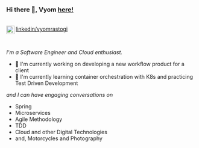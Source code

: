 ### Hi there 👋, Vyom [here!](https://vyomrastogi.github.io)

<br/><a href="https://www.linkedin.com/in/vyomrastogi/"><img align="left" alt="Vyom Rastogi" width="22px" src="https://cdn.jsdelivr.net/npm/simple-icons@v3/icons/linkedin.svg" />linkedin/vyomrastogi</a>

<br/>

_I'm a Software Engineer and Cloud enthusiast._

- 🔭 I'm currently working on developing a new workflow product for a client
- 🌱 I'm currently learning container orchestration with K8s and practicing Test Driven Development

 _and I can have engaging conversations on_
- Spring 
- Microservices 
- Agile Methodology 
- TDD 
- Cloud and other Digital Technologies
- and,  Motorcycles and Photography

 
<!--
**vyomrastogi/vyomrastogi** is a ✨ _special_ ✨ repository because its `README.md` (this file) appears on your GitHub profile.

Here are some ideas to get you started:

- 🔭 I’m currently working on ...
- 🌱 I’m currently learning ...
- 👯 I’m looking to collaborate on ...
- 🤔 I’m looking for help with ...
- 💬 Ask me about ...
- 📫 How to reach me: ...
- 😄 Pronouns: ...
- ⚡ Fun fact: ...
-->
